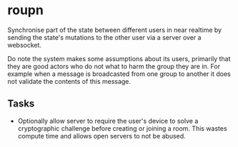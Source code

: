 # roupn

Synchronise part of the state between different users in near realtime by sending the state's mutations to the other user via a server over a websocket.

Do note the system makes some assumptions about its users, primarily that they are good actors who do not what to harm the group they are in. For example when a message is broadcasted from one group to another it does not validate the contents of this message.

## Tasks

- Optionally allow server to require the user's device to solve a cryptographic challenge before creating or joining a room. This wastes compute time and allows open servers to not be abused.
